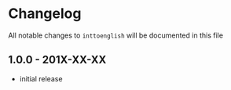 # Changelog

All notable changes to `inttoenglish` will be documented in this file

## 1.0.0 - 201X-XX-XX

- initial release

